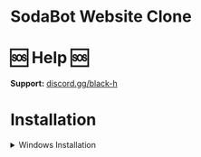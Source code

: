 # SodaBot Website Clone

# 🆘 Help 🆘

**Support:** [discord.gg/black-h](https://discord.gg/black-h)

# Installation

<details>
<summary>Windows Installation</summary>
<br>

1. Install [Visual Studio Code](https://code.visualstudio.com/)
```bash
1. Download this Project
2. Open With Visual Studio Code
3. Click on the Extensions tab
4. Search "Live Server" by "Ritwick Dey" with "30+ Million Downloads"
5. Download it
6. Right click on "index.html" and click "Open With Live Server"
```
and done!

</details>
